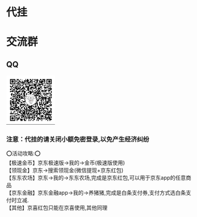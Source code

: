 # 代挂

# 交流群

## QQ

<img src="image/qq.png" width="130" alt="二维码"/>

### 注意：代挂的请关闭小额免密登录,以免产生经济纠纷

⭕活动攻略:⭕<br/>
【极速金币】京东极速版->我的->金币(极速版使用)<br/>
【领现金】京东->搜索领现金(微信提现+京东红包)<br/>
【东东农场】京东->我的->东东农场,完成是京东红包,可以用于京东app的任意商品<br/>
【京东金融】京东金融app->我的->养猪猪,完成是白条支付券,支付方式选白条支付时立减.<br/>
【其他】京喜红包只能在京喜使用,其他同理<br/>

